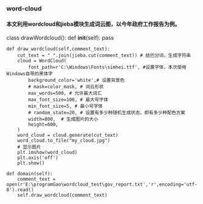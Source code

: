 ### word-cloud

#### 本文利用wordcloud和jieba模块生成词云图，以今年政府工作报告为例。



class drawWordcloud():
    def __init__(self):
        pass
        
    def draw_wordcloud(self,comment_text):
        cut_text = " ".join(jieba.cut(comment_text)) # 结巴分词，生成字符串
        cloud = WordCloud(
            font_path=r'C:\Windows\Fonts\simhei.ttf', #设置字体，本次使用Windows自带的黑体字
            background_color='white',# 设置背景色
            # mask=color_mask, # 词云形状
            max_words=500, # 允许最大词汇
            max_font_size=100, # 最大号字体
            min_font_size=5, # 最小号字体
            # random_state=20, # 设置有多少种随机生成状态，即有多少种配色方案
            width=800,  # 生成图片的大小
            height=600,
        )
        word_cloud = cloud.generate(cut_text)
        word_cloud.to_file("my_cloud.jpg")
        # 显示图片
        plt.imshow(word_cloud)
        plt.axis('off')
        plt.show()

    def domain(self):
        comment_text = open(r'E:\programGao\wordcloud_test\gov_report.txt','r',encoding='utf-8').read()
        self.draw_wordcloud(comment_text)


    
